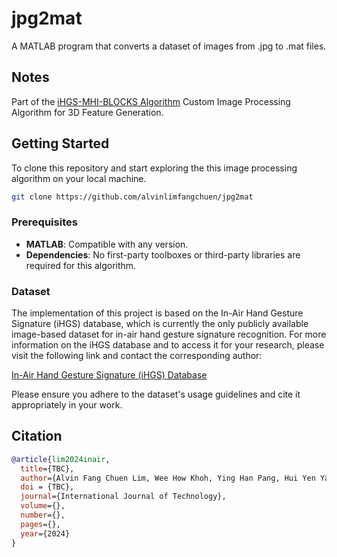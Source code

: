 # jpg2mat
A MATLAB program that converts a dataset of images from .jpg to .mat files.

## Notes
Part of the  [iHGS-MHI-BLOCKS Algorithm](https://github.com/alvinlimfangchuen/iHGS-MHI-BLOCKS) Custom Image Processing Algorithm for 3D Feature Generation.

## Getting Started

To clone this repository and start exploring the this image processing algorithm on your local machine.

```bash
git clone https://github.com/alvinlimfangchuen/jpg2mat
```

### Prerequisites

- **MATLAB**: Compatible with any version.
- **Dependencies**: No first-party toolboxes or third-party libraries are required for this algorithm.


### Dataset

The implementation of this project is based on the In-Air Hand Gesture Signature (iHGS) database, which is currently the only publicly available image-based dataset for in-air hand gesture signature recognition.
For more information on the iHGS database and to access it for your research, please visit the following link and contact the corresponding author:

[In-Air Hand Gesture Signature (iHGS) Database](https://www.ncbi.nlm.nih.gov/pmc/articles/PMC10439358/)

Please ensure you adhere to the dataset's usage guidelines and cite it appropriately in your work.

## Citation

```bibtex
@article{lim2024inair,
  title={TBC},
  author={Alvin Fang Chuen Lim, Wee How Khoh, Ying Han Pang, Hui Yen Yap},
  doi = {TBC},
  journal={International Journal of Technology},
  volume={},
  number={},
  pages={},
  year={2024}
}
```
